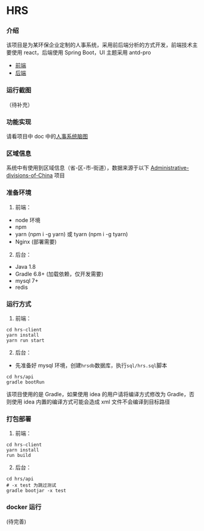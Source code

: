 # HRS

### 介绍

该项目是为某环保企业定制的人事系统，采用前后端分析的方式开发，前端技术主要使用 react，后端使用 Spring Boot，UI 主题采用 antd-pro

- [前端](https://github.com/shanzhaozhen/hrs-client)
- [后端](https://github.com/shanzhaozhen/hrs)

### 运行截图

（待补充）

### 功能实现

请看项目中 doc 中的[人事系统脑图](https://github.com/shanzhaozhen/hrs/blob/master/doc/%E4%BA%BA%E4%BA%8B%E7%B3%BB%E7%BB%9F%E8%84%91%E5%9B%BE.vsdx)

### 区域信息

系统中有使用到区域信息（省-区-市-街道），数据来源于以下 [Administrative-divisions-of-China](https://github.com/modood/Administrative-divisions-of-China) 项目

### 准备环境

1. 前端：

- node 环境
- npm
- yarn (npm i -g yarn) 或 tyarn (npm i -g tyarn)
- Nginx (部署需要)

2. 后台：

- Java 1.8
- Gradle 6.8+ (加载依赖，仅开发需要)
- mysql 7+
- redis

### 运行方式

1. 前端：

```shell
cd hrs-client
yarn install
yarn run start
```

2. 后台：

- 先准备好 mysql 环境，创建`hrsdb`数据库，执行`sql/hrs.sql`脚本

```shell
cd hrs/api
gradle bootRun
```

该项目使用的是 Gradle，如果使用 idea 的用户请将编译方式修改为 Gradle，否则使用 idea 内置的编译方式可能会造成 xml 文件不会编译到目标路径

### 打包部署

1. 前端：

```shell
cd hrs-client
yarn install
run build
```

2. 后台：

```shell
cd hrs/api
# -x test 为跳过测试
gradle bootjar -x test
```

### docker 运行

(待完善)
